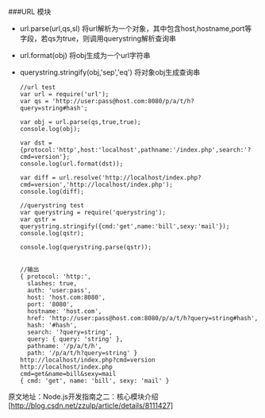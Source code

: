 ###URL 模块
  * url.parse(url,qs,sl) 将url解析为一个对象，其中包含host,hostname,port等字段，若qs为true，则调用querystring解析查询串
  * url.format(obj) 将obj生成为一个url字符串
  * querystring.stringify(obj,'sep','eq') 将对象obj生成查询串
  

        //url test
        var url = require('url');
        var qs = 'http://user:pass@host.com:8080/p/a/t/h?query=string#hash';
  
        var obj = url.parse(qs,true,true);
        console.log(obj);
  
        var dst = {protocol:'http',host:'localhost',pathname:'/index.php',search:'?cmd=version'};
        console.log(url.format(dst));
  
        var diff = url.resolve('http://localhost/index.php?cmd=version','http://localhost/index.php');
        console.log(diff);
  
        //querystring test
        var querystring = require('querystring');
        var qstr = querystring.stringify({cmd:'get',name:'bill',sexy:'mail'});
        console.log(qstr);
  
        console.log(querystring.parse(qstr));
  
  
        //输出
        { protocol: 'http:',
          slashes: true,
          auth: 'user:pass',
          host: 'host.com:8080',
          port: '8080',
          hostname: 'host.com',
          href: 'http://user:pass@host.com:8080/p/a/t/h?query=string#hash',
          hash: '#hash',
          search: '?query=string',
          query: { query: 'string' },
          pathname: '/p/a/t/h',
          path: '/p/a/t/h?query=string' }
        http://localhost/index.php?cmd=version
        http://localhost/index.php
        cmd=get&name=bill&sexy=mail
        { cmd: 'get', name: 'bill', sexy: 'mail' }



原文地址：Node.js开发指南之二：核心模块介绍[http://blog.csdn.net/zzulp/article/details/8111427]
